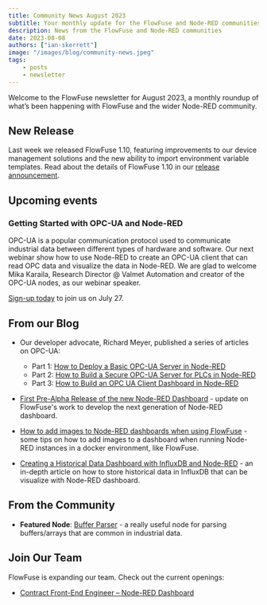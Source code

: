 ```yaml
---
title: Community News August 2023
subtitle: Your monthly update for the FlowFuse and Node-RED communities
description: News from the FlowFuse and Node-RED communities
date: 2023-08-08
authors: ["ian-skerrett"]
image: "/images/blog/community-news.jpeg"
tags:
    - posts
    - newsletter
---
```


Welcome to the FlowFuse newsletter for August 2023, a monthly roundup of what’s been happening with FlowFuse and the wider Node-RED community. 

<!--more-->

## New Release

Last week we released FlowFuse 1.10, featuring improvements to our device management solutions and the new ability to import environment variable templates. Read about the details of FlowFuse 1.10 in our [release announcement](https://flowforge.com/blog/2023/08/flowforge-1-10-release/). 

## Upcoming events

### Getting Started with OPC-UA and Node-RED

OPC-UA is a popular communication protocol used to communicate industrial data between different types of hardware and software. Our next webinar show how to use Node-RED to create an OPC-UA client that can read OPC data and visualize the data in Node-RED. We are glad to welcome Mika Karaila, Research Director @ Valmet Automation and creator of the OPC-UA nodes, as our webinar speaker. 

[Sign-up today](https://flowforge.com/webinars/2023/getting-started-opcua-node-red/) to join us on July 27. 


## From our Blog

- Our developer advocate, Richard Meyer, published a series of articles on OPC-UA:
  - Part 1: [How to Deploy a Basic OPC-UA Server in Node-RED](https://flowforge.com/blog/2023/07/how-to-deploy-a-basic-opc-ua-server-in-node-red/)
  - Part 2: [How to Build a Secure OPC-UA Server for PLCs in Node-RED](https://flowforge.com/blog/2023/07/how-to-build-a-secure-opc-ua-server-for-plcs-in-node-red/)
  - Part 3: [How to Build an OPC UA Client Dashboard in Node-RED](https://flowforge.com/blog/2023/07/how-to-build-a-opc-client-dashboard-in-node-red/)



- [First Pre-Alpha Release of the new Node-RED Dashboard](https://flowforge.com/blog/2023/07/dashboard-0-1-release/) - update on FlowFuse's work to develop the next generation of Node-RED dashboard.

- [How to add images to Node-RED dashboards when using FlowFuse](https://flowforge.com/blog/2023/07/images-in-node-red-dashboards/) - some tips on how to add images to a dashboard when running Node-RED instances in a docker environment, like FlowFuse.

- [Creating a Historical Data Dashboard with InfluxDB and Node-RED](https://flowforge.com/blog/2023/07/influxdb-historical-data/) - an in-depth article on how to store historical data in InfluxDB that can be visualize with Node-RED dashboard.


## From the Community

- **Featured Node**: [Buffer Parser](https://flows.nodered.org/node/node-red-contrib-buffer-parser) - a really useful node for parsing buffers/arrays that are common in industrial data.


## Join Our Team
FlowFuse is expanding our team. Check out the current openings:

- [Contract Front-End Engineer – Node-RED Dashboard](https://boards.greenhouse.io/flowforge/jobs/4911532004)
